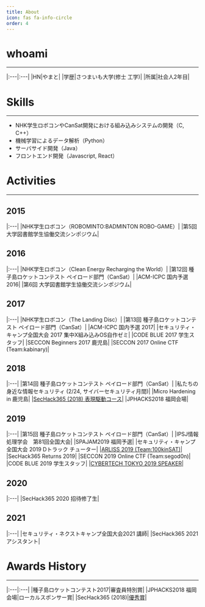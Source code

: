 ```yaml
---
title: About
icon: fas fa-info-circle
order: 4
---
```



# whoami
---

|:---|:---|
|HN|やまと|
|学歴|さつまいも大学(修士 工学)|
|所属|社会人2年目|


# Skills
---

- NHK学生ロボコンやCanSat開発における組み込みシステムの開発（C, C++）
- 機械学習によるデータ解析（Python）
- サーバサイド開発（Java）
- フロントエンド開発（Javascript, React）

# Activities
---

## 2015

|:---|
|NHK学生ロボコン（ROBOMINTO:BADMINTON ROBO-GAME）|
|第5回 大学図書館学生協働交流シンポジウム|

## 2016

|:---|
|NHK学生ロボコン（Clean Energy Recharging the World）|
|第12回 種子島ロケットコンテスト ペイロード部門（CanSat）|
|ACM-ICPC 国内予選 2016|
|第6回 大学図書館学生協働交流シンポジウム|

## 2017

|:---|
|NHK学生ロボコン（The Landing Disc）|
|第13回 種子島ロケットコンテスト ペイロード部門（CanSat）|
|ACM-ICPC 国内予選 2017|
|セキュリティ・キャンプ全国大会 2017 集中X組み込みOS自作ゼミ|
|CODE BLUE 2017 学生スタッフ|
|SECCON Beginners 2017 鹿児島|
|SECCON 2017 Online CTF (Team:kabinary)|

## 2018

|:---|
|第14回 種子島ロケットコンテスト ペイロード部門（CanSat）|
|私たちの身近な情報セキュリティ (2/24, サイバーセキュリティ月間)|
|Micro Hardening in 鹿児島|
|[SecHack365 (2018) 表現駆動コース](https://sechack365.nict.go.jp/achievement/2018/?2018-2)|
|JPHACKS2018 福岡会場|

## 2019

|:---|
|第15回 種子島ロケットコンテスト ペイロード部門（CanSat）|
|IPSJ情報処理学会　第81回全国大会|
|SPAJAM2019 福岡予選|
|セキュリティ・キャンプ全国大会 2019 Dトラック チューター|
|[ARLISS 2019 (Team:100kinSAT)](http://unisec.jp/history/arliss2019/pdf/100kinSAT.pdf)|
|SecHack365 Returns 2019|
|SECCON 2019 Online CTF (Team:segod0n)|
|CODE BLUE 2019 学生スタッフ|
|[CYBERTECH TOKYO 2019 SPEAKER](https://tokyo.cybertechconference.com/yusuke-yamamoto)|

## 2020

|:---|
|SecHack365 2020 招待修了生|

## 2021

|:---|
|セキュリティ・ネクストキャンプ全国大会2021 講師|
|SecHack365 2021 アシスタント|

# Awards History
---

|:---|:---|
|種子島ロケットコンテスト2017|審査員特別賞|
|JPHACKS2018 福岡会場|ローカルスポンサー賞|
|SecHack365 (2018)|[優秀賞](https://sechack365.nict.go.jp/achievement/2018/?2018-2)|
